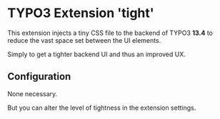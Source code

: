 # TYPO3 Extension 'tight'

This extension injects a tiny CSS file to the backend of TYPO3 **13.4** to reduce the vast space set between the UI elements.

Simply to get a tighter backend UI and thus an improved UX.

## Configuration

None necessary.

But you can alter the level of tightness in the extension settings.
